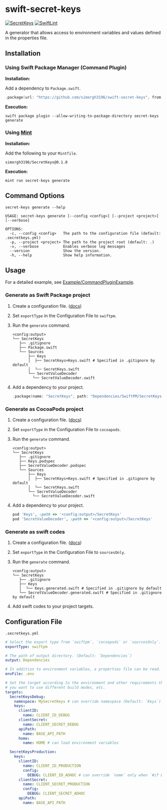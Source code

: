 # swift-secret-keys

[![SecretKeys](https://github.com/simorgh3196/swift-secret-keys/actions/workflows/ci.yml/badge.svg)](https://github.com/simorgh3196/swift-secret-keys/actions/workflows/ci.yml)
[![SwiftLint](https://github.com/simorgh3196/swift-secret-keys/actions/workflows/swiftlint.yml/badge.svg)](https://github.com/simorgh3196/swift-secret-keys/actions/workflows/swiftlint.yml)

A generator that allows access to environment variables and values defined in the properties file.

## Installation

### Using Swift Package Manager (Command Plugin)

**Installation:**

Add a dependency to `Package.swift`.

```swift
.package(url: "https://github.com/simorgh3196/swift-secret-keys", from: "0.1.0"),
```

**Execution:**

```shell
swift package plugin --allow-writing-to-package-directory secret-keys generate
```

### Using [Mint](https://github.com/yonaskolb/Mint)

**Installation:**

Add the following to your `Mintfile`.

```shell
simorgh3196/SecretKeys@0.1.0
```

**Execution:**

```shell
mint run secret-keys generate
```

## Command Options

```shell
secret-keys generate --help
```

```shell
USAGE: secret-keys generate [--config <config>] [--project <project>] [--verbose]

OPTIONS:
  -c, --config <config>   The path to the configuration file (default: .secretkeys.yml)
  -p, --project <project> The path to the project root (default: .)
  -v, --verbose           Enables verbose log messages
  --version               Show the version.
  -h, --help              Show help information.
```

## Usage

For a detailed example, see [Example/CommandPluginExample](https://github.com/simorgh3196/swift-secret-keys/tree/main/Example/CommandPluginExample).

### Generate as Swift Package project

1. Create a configuration file. ([docs](#configuration-file))
1. Set `exportType` in the Configuration File to `swiftpm`.
1. Run the `generate` command.

    ```shell
    <config:output>
    └── SecretKeys
       ├── .gitignore
       ├── Package.swift
       └── Sources
           ├── Keys
           │  ├── SecretKeys+Keys.swift # Specified in .gitignore by default
           │  └── SecretKeys.swift
           └── SecretValueDecoder
             └── SecretValueDecoder.swift
    ```

1. Add a dependency to your project.

    ```swift
    .package(name: "SecretKeys", path: "Dependencies/SwiftPM/SecretKeys")
    ```

### Generate as CocoaPods project

1. Create a configuration file. ([docs](#configuration-file))
1. Set `exportType` in the Configuration File to `cocoapods`.
1. Run the `generate` command.

    ```shell
    <config:output>
    └── SecretKeys
       ├── .gitignore
       ├── Keys.podspec
       ├── SecretValueDecoder.podspec
       └── Sources
           ├── Keys
           │  ├── SecretKeys+Keys.swift # Specified in .gitignore by default
           │  └── SecretKeys.swift
           └── SecretValueDecoder
             └── SecretValueDecoder.swift
    ```

1. Add a dependency to your project.

    ```ruby
    pod 'Keys', :path => '<config:output>/SecretKeys'
    pod 'SecretValueDecoder', :path => '<config:output>/SecretKeys'
    ```

### Generate as swift codes

1. Create a configuration file. ([docs](#configuration-file))
1. Set `exportType` in the Configuration File to `sourcesOnly`.
1. Run the `generate` command.

    ```shell
    <config:output>
    └── SecretKeys
       ├── .gitignore
       ├── Keys
       │  └── Keys.generated.swift # Specified in .gitignore by default
       └── SecretValueDecoder.generated.swift # Specified in .gitignore by default
    ```

1. Add swift codes to your project targets.

## Configuration File

`.secretkeys.yml`

```yaml
# Select the export type from `swiftpm`, `cocoapods` or `sourcesOnly`. (Default: `swiftpm`)
exportType: swiftpm

# The path of output directory. (Default: `Dependencies`)
output: Dependencies

# In addition to environment variables, a properties file can be read.
envFile: .env

# Set the target according to the environment and other requirements that
# you want to use different build modes, etc.
targets:
  SecretKeysDebug:
    namespace: MySecretKeys # can override namespace (Default: `Keys`)
    keys:
      clientID:
        name: CLIENT_ID_DEBUG
      clientSecret:
        name: CLIENT_SECRET_DEBUG
      apiPath:
        name: BASE_API_PATH
      home:
        name: HOME # can load environment variables

  SecretKeysProduction:
    keys:
      clientID:
        name: CLIENT_ID_PRODUCTION
        config:
          DEBUG: CLIENT_ID_ADHOC # can override `name` only when `#if DEBUG`
      clientSecret:
        name: CLIENT_SECRET_PRODUCTION
        config:
          DEBUG: CLIENT_SECRET_ADHOC
      apiPath:
        name: BASE_API_PATH
```
